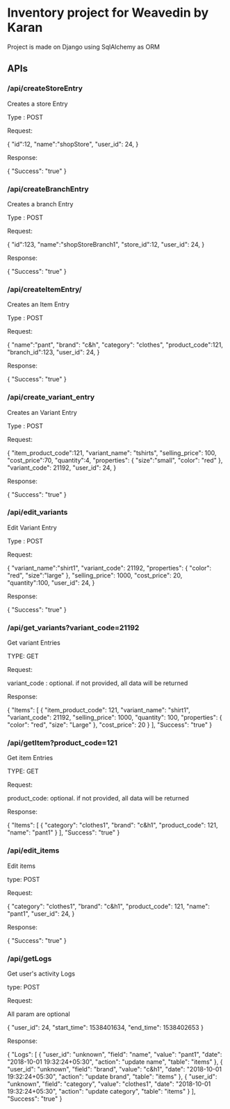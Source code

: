 # Inventory project for Weavedin by Karan

Project is made on Django using SqlAlchemy as ORM

## APIs

### /api/createStoreEntry

Creates a store Entry

Type : POST

Request:

{
	"id":12,
	"name":"shopStore",
  "user_id": 24,
}


Response:

{
    "Success": "true"
}


### /api/createBranchEntry

Creates a branch Entry

Type : POST

Request:

{
	"id":123,
	"name":"shopStoreBranch1",
	"store_id":12,
  	"user_id": 24,
}



Response:

{
    "Success": "true"
}



### /api/createItemEntry/

Creates an Item Entry

Type : POST

Request:

{
	"name":"pant",
	"brand": "c&h",
	"category": "clothes",
	"product_code":121,
	"branch_id":123,
  	"user_id": 24,
}


Response:

{
    "Success": "true"
}


### /api/create_variant_entry

Creates an Variant Entry


Type : POST

Request:

{
	"item_product_code":121,
	"variant_name": "tshirts",
	"selling_price": 100,
	"cost_price":70,
	"quantity":4,
	"properties": {
		"size":"small",
    "color": "red"
	},
	"variant_code": 21192,
  	"user_id": 24,
}



Response:

{
    "Success": "true"
}



### /api/edit_variants

Edit Variant Entry


Type : POST

Request:


{
	"variant_name":"shirt1",
	"variant_code": 21192,
	"properties": {
                "color": "red",
                "size":"large"
            },
    "selling_price": 1000,
    "cost_price": 20,
    "quantity":100,
    	"user_id": 24,
}


Response:


{
    "Success": "true"
}


### /api/get_variants?variant_code=21192

Get variant Entries


TYPE: GET

Request:

variant_code : optional. if not provided, all data will be returned



Response:


{
    "Items": [
        {
            "item_product_code": 121,
            "variant_name": "shirt1",
            "variant_code": 21192,
            "selling_price": 1000,
            "quantity": 100,
            "properties": {
                "color": "red",
                "size": "Large"
            },
            "cost_price": 20
        }
    ],
    "Success": "true"
}



### /api/getItem?product_code=121

Get item Entries


TYPE: GET

Request:

product_code: optional. if not provided, all data will be returned


Response:

{
    "Items": [
        {
            "category": "clothes1",
            "brand": "c&h1",
            "product_code": 121,
            "name": "pant1"
        }
    ],
    "Success": "true"
}



### /api/edit_items

Edit items

type: POST

Request:

{
	"category": "clothes1",
  "brand": "c&h1",
  "product_code": 121,
  "name": "pant1",
  "user_id": 24,
}


Response:

{
    "Success": "true"
}




### /api/getLogs

Get user's activity Logs


type: POST

Request:


All param are optional

{
	"user_id": 24,
	"start_time": 1538401634,
	"end_time": 1538402653
}


Response:

{
    "Logs": [
        {
            "user_id": "unknown",
            "field": "name",
            "value": "pant1",
            "date": "2018-10-01 19:32:24+05:30",
            "action": "update name",
            "table": "items"
        },
        {
            "user_id": "unknown",
            "field": "brand",
            "value": "c&h1",
            "date": "2018-10-01 19:32:24+05:30",
            "action": "update brand",
            "table": "items"
        },
        {
            "user_id": "unknown",
            "field": "category",
            "value": "clothes1",
            "date": "2018-10-01 19:32:24+05:30",
            "action": "update category",
            "table": "items"
        }
    ],
    "Success": "true"
}
